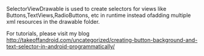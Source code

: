 SelectorViewDrawable is used to create selectors for views like Buttons,TextViews,RadioButtons, etc in runtime instead ofadding multiple xml resources in the drawable folder.

For tutorials, please visit my blog http://takeoffandroid.com/uncategorized/creating-button-background-and-text-selector-in-android-programmatically/
